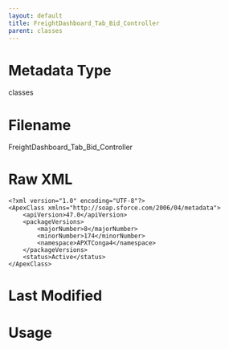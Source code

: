 ```yaml
---
layout: default
title: FreightDashboard_Tab_Bid_Controller
parent: classes
---
```

# Metadata Type
classes


# Filename 
FreightDashboard_Tab_Bid_Controller


# Raw XML
```
<?xml version="1.0" encoding="UTF-8"?>
<ApexClass xmlns="http://soap.sforce.com/2006/04/metadata">
    <apiVersion>47.0</apiVersion>
    <packageVersions>
        <majorNumber>8</majorNumber>
        <minorNumber>174</minorNumber>
        <namespace>APXTConga4</namespace>
    </packageVersions>
    <status>Active</status>
</ApexClass>
```


# Last Modified


# Usage
